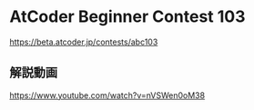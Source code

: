 # AtCoder Beginner Contest 103
<https://beta.atcoder.jp/contests/abc103>

## 解説動画
<https://www.youtube.com/watch?v=nVSWen0oM38>
